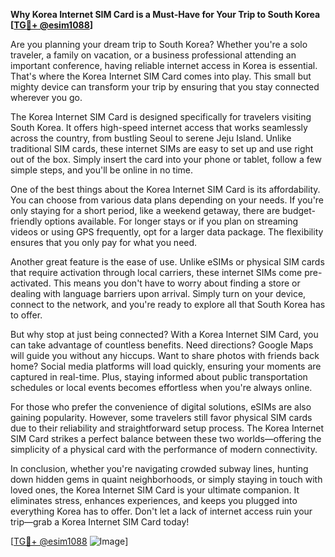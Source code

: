 **Why Korea Internet SIM Card is a Must-Have for Your Trip to South Korea [[TG💪+ @esim1088](https://t.me/s/esim1088)]**

Are you planning your dream trip to South Korea? Whether you're a solo traveler, a family on vacation, or a business professional attending an important conference, having reliable internet access in Korea is essential. That's where the Korea Internet SIM Card comes into play. This small but mighty device can transform your trip by ensuring that you stay connected wherever you go.

The Korea Internet SIM Card is designed specifically for travelers visiting South Korea. It offers high-speed internet access that works seamlessly across the country, from bustling Seoul to serene Jeju Island. Unlike traditional SIM cards, these internet SIMs are easy to set up and use right out of the box. Simply insert the card into your phone or tablet, follow a few simple steps, and you'll be online in no time.

One of the best things about the Korea Internet SIM Card is its affordability. You can choose from various data plans depending on your needs. If you're only staying for a short period, like a weekend getaway, there are budget-friendly options available. For longer stays or if you plan on streaming videos or using GPS frequently, opt for a larger data package. The flexibility ensures that you only pay for what you need.

Another great feature is the ease of use. Unlike eSIMs or physical SIM cards that require activation through local carriers, these internet SIMs come pre-activated. This means you don't have to worry about finding a store or dealing with language barriers upon arrival. Simply turn on your device, connect to the network, and you're ready to explore all that South Korea has to offer.

But why stop at just being connected? With a Korea Internet SIM Card, you can take advantage of countless benefits. Need directions? Google Maps will guide you without any hiccups. Want to share photos with friends back home? Social media platforms will load quickly, ensuring your moments are captured in real-time. Plus, staying informed about public transportation schedules or local events becomes effortless when you're always online.

For those who prefer the convenience of digital solutions, eSIMs are also gaining popularity. However, some travelers still favor physical SIM cards due to their reliability and straightforward setup process. The Korea Internet SIM Card strikes a perfect balance between these two worlds—offering the simplicity of a physical card with the performance of modern connectivity.

In conclusion, whether you're navigating crowded subway lines, hunting down hidden gems in quaint neighborhoods, or simply staying in touch with loved ones, the Korea Internet SIM Card is your ultimate companion. It eliminates stress, enhances experiences, and keeps you plugged into everything Korea has to offer. Don't let a lack of internet access ruin your trip—grab a Korea Internet SIM Card today!

[[TG💪+ @esim1088](https://t.me/s/esim1088) ![Image](https://i.postimg.cc/Y0z9fWf4/image.png)]